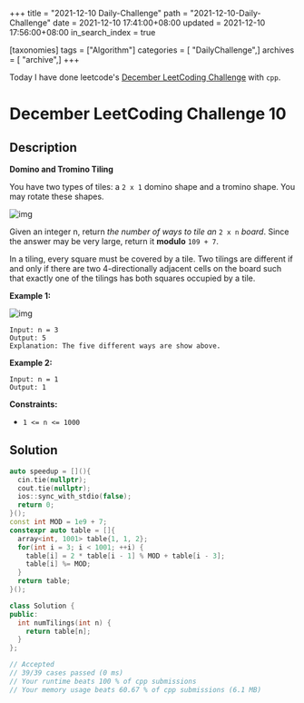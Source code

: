 +++
title = "2021-12-10 Daily-Challenge"
path = "2021-12-10-Daily-Challenge"
date = 2021-12-10 17:41:00+08:00
updated = 2021-12-10 17:56:00+08:00
in_search_index = true

[taxonomies]
tags = ["Algorithm"]
categories = [ "DailyChallenge",]
archives = [ "archive",]
+++

Today I have done leetcode's [December LeetCoding Challenge](https://leetcode.com/problems/domino-and-tromino-tiling/) with `cpp`.

<!-- more -->

# December LeetCoding Challenge 10

## Description

**Domino and Tromino Tiling**

You have two types of tiles: a `2 x 1` domino shape and a tromino shape. You may rotate these shapes.

![img](https://assets.leetcode.com/uploads/2021/07/15/lc-domino.jpg)

Given an integer n, return *the number of ways to tile an* `2 x n` *board*. Since the answer may be very large, return it **modulo** `109 + 7`.

In a tiling, every square must be covered by a tile. Two tilings are  different if and only if there are two 4-directionally adjacent cells on the board such that exactly one of the tilings has both squares  occupied by a tile.

 

**Example 1:**

![img](https://assets.leetcode.com/uploads/2021/07/15/lc-domino1.jpg)

```
Input: n = 3
Output: 5
Explanation: The five different ways are show above.
```

**Example 2:**

```
Input: n = 1
Output: 1
```

 

**Constraints:**

- `1 <= n <= 1000`

## Solution

``` cpp
auto speedup = [](){
  cin.tie(nullptr);
  cout.tie(nullptr);
  ios::sync_with_stdio(false);
  return 0;
}();
const int MOD = 1e9 + 7;
constexpr auto table = []{
  array<int, 1001> table{1, 1, 2};
  for(int i = 3; i < 1001; ++i) {
    table[i] = 2 * table[i - 1] % MOD + table[i - 3];
    table[i] %= MOD;
  }
  return table;
}();

class Solution {
public:
  int numTilings(int n) {
    return table[n];
  }
};

// Accepted
// 39/39 cases passed (0 ms)
// Your runtime beats 100 % of cpp submissions
// Your memory usage beats 60.67 % of cpp submissions (6.1 MB)
```

